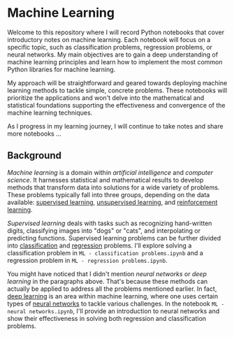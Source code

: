 # Machine Learning

Welcome to this repository where I will record Python notebooks that cover introductory notes on machine learning. Each notebook will focus on a specific topic, such as classification problems, regression problems, or neural networks. My main objectives are to gain a deep understanding of machine learning principles and learn how to implement the most common Python libraries for machine learning.

My approach will be straightforward and geared towards deploying machine learning methods to tackle simple, concrete problems. These notebooks will prioritize the applications and won't delve into the mathematical and statistical foundations supporting the effectiveness and convergence of the machine learning techniques.

As I progress in my learning journey, I will continue to take notes and share more notebooks ...


## Background

_Machine learning_ is a domain within _artificial intelligence_ and _computer science_. It harnesses statistical and mathematical results to develop methods that transform data into solutions for a wide variety of problems. These problems typically fall into three groups, depending on the data available: [supervised learning](https://en.wikipedia.org/wiki/Supervised_learning), [unsupervised learning](https://en.wikipedia.org/wiki/Unsupervised_learning), and [reinforcement learning](https://en.wikipedia.org/wiki/Reinforcement_learning).

_Supervised learning_ deals with tasks such as recognizing hand-written digits, classifying images into "dogs" or "cats", and interpolating or predicting functions. Supervised learning problems can be further divided into [classification](https://en.wikipedia.org/wiki/Statistical_classification) and [regression](https://en.wikipedia.org/wiki/Regression_analysis) problems.  I'll explore solving a classification problem in `ML - classification problems.ipynb` and a regression problem in `ML - regression problems.ipynb`.

You might have noticed that I didn't mention _neural networks_ or _deep learning_ in the paragraphs above. That's because these methods can actually be applied to address all the problems mentioned earlier. In fact, [deep learning](https://en.wikipedia.org/wiki/Deep_learning) is an area within machine learning, where one uses certain types of [neural networks](https://en.wikipedia.org/wiki/Artificial_neural_network) to tackle various challenges. In the notebook `ML - neural networks.ipynb`, I'll provide an introduction to neural networks and show their effectiveness in solving both regression and classification problems.
